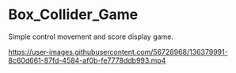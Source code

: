 # Box_Collider_Game


Simple control movement and score display game.


https://user-images.githubusercontent.com/56728968/136379991-8c60d661-87fd-4584-af0b-fe7778ddb993.mp4

